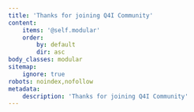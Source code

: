 ```yaml
---
title: 'Thanks for joining Q4I Community'
content:
    items: '@self.modular'
    order:
        by: default
        dir: asc
body_classes: modular
sitemap:
    ignore: true
robots: noindex,nofollow
metadata:
    description: 'Thanks for joining Q4I Community'
---
```


